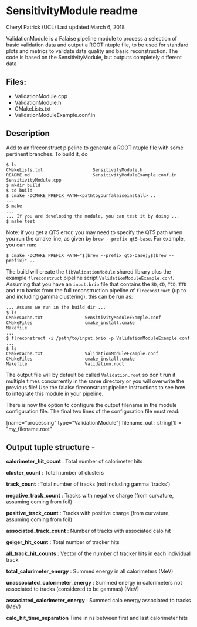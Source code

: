 # SensitivityModule readme


Cheryl Patrick (UCL)
Last updated March 6, 2018

ValidationModule  is a Falaise pipeline module to process a selection of basic validation data and output a ROOT ntuple file, to be used for standard plots and metrics to validate data quality and basic reconstruction. The code is based on the SensitivityModule, but outputs completely different data


## Files:

- ValidationModule.cpp
- ValidationModule.h
- CMakeLists.txt
- ValidationModuleExample.conf.in


## Description

Add to an flreconstruct pipeline to generate a ROOT ntuple file with some pertinent branches. To build it, do

``` console
$ ls
CMakeLists.txt                   SensitivityModule.h
README.md                        SensitivityModuleExample.conf.in
SensitivityModule.cpp
$ mkdir build
$ cd build
$ cmake -DCMAKE_PREFIX_PATH=<pathtoyourfalaiseinstall> ..
...
$ make
...
... If you are developing the module, you can test it by doing ...
$ make test
```

Note: if you get a QT5 error, you may need to specify the QT5 path when you run the cmake line, as given by `brew --prefix qt5-base`. For example, you can run:
``` console
$ cmake -DCMAKE_PREFIX_PATH="$(brew --prefix qt5-base);$(brew --prefix)" ..
``` 

The build will create the `libValidationModule` shared library plus the example `flreconstruct` pipeline
script `ValidationModuleExample.conf`. Assuming that you have an `input.brio` file that contains
the `SD`, `CD`, `TCD`, `TTD` and `PTD` banks from the full reconstruction pipeline of `flreconstruct`
(up to and including gamma clustering), this can be run as:

``` console
... Assume we run in the build dir ...
$ ls
CMakeCache.txt                SensitivityModuleExample.conf
CMakeFiles                    cmake_install.cmake
Makefile
...
$ flreconstruct -i /path/to/input.brio -p ValidationModuleExample.conf
...
$ ls
CMakeCache.txt                ValidationModuleExample.conf
CMakeFiles                    cmake_install.cmake
Makefile                      Validation.root
```

The output file will by default be called `Validation.root` so don’t run it multiple times concurrently in the same directory
or you will overwrite the previous file! Use the falaise flreconstruct pipeline instructions to see how to integrate this module in your pipeline.

There is now the option to configure the output filename in the module configuration file.
The final two lines of the configuration file must read:

[name="processing" type="ValidationModule"]
filename_out : string[1] = "my_filename.root"


## Output tuple structure -

**calorimeter_hit_count** : Total number of calorimeter hits

**cluster_count** : Total number of clusters

**track_count** : Total number of tracks (not including gamma 'tracks')

**negative_track_count** : Tracks with negative charge (from curvature, assuming coming from foil)

**positive_track_count** : Tracks with positive charge (from curvature, assuming coming from foil)

**associated_track_count** : Number of tracks with associated calo hit

**geiger_hit_count** : Total number of tracker hits

**all_track_hit_counts** : Vector of the number of tracker hits in each individual track

**total_calorimeter_energy** : Summed energy in all calorimeters (MeV)

**unassociated_calorimeter_energy** : Summed energy in calorimeters not associated to tracks (considered to be gammas) (MeV)

**associated_calorimeter_energy** : Summed calo energy associated to tracks (MeV)

**calo_hit_time_separation** Time in ns between first and last calorimeter hits

